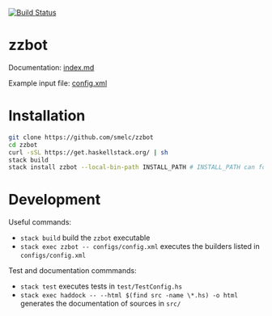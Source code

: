 [![Build Status](https://travis-ci.com/smelc/zzbot.svg?branch=master)](https://travis-ci.com/smelc/zzbot)

# zzbot

Documentation: [index.md](https://github.com/smelc/zzbot/blob/master/doc/src/index.md)

Example input file: [config.xml](https://github.com/smelc/zzbot/blob/master/configs/config.xml)

# Installation

```bash
git clone https://github.com/smelc/zzbot
cd zzbot
curl -sSL https://get.haskellstack.org/ | sh
stack build
stack install zzbot --local-bin-path INSTALL_PATH # INSTALL_PATH can for example be /usr/local/bin
```

# Development

Useful commands:

* `stack build` build the `zzbot` executable
* `stack exec zzbot -- configs/config.xml` executes the builders listed in `configs/config.xml`

Test and documentation commmands:

* `stack test` executes tests in `test/TestConfig.hs`
* `stack exec haddock -- --html $(find src -name \*.hs) -o html` generates the documentation of sources in `src/`
